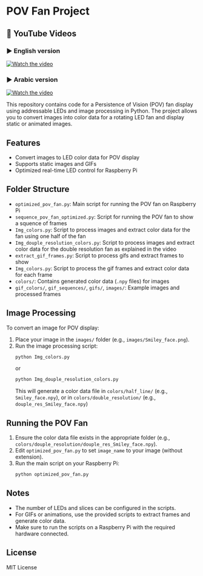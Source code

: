 # POV Fan Project

## 🔗 YouTube Videos

### ▶️ English version  
[![Watch the video](https://img.youtube.com/vi/GS9G-EpY_SY/hqdefault.jpg)](https://youtu.be/GS9G-EpY_SY?si=elMvtA2VpS_cLbiC)

### ▶️ Arabic version  
[![Watch the video](https://img.youtube.com/vi/qHcmiEZY0y4/hqdefault.jpg)](https://youtu.be/qHcmiEZY0y4?si=-6HQ0VZoEA3KTZWj)

This repository contains code for a Persistence of Vision (POV) fan display using addressable LEDs and image processing in Python. The project allows you to convert images into color data for a rotating LED fan and display static or animated images.

## Features
- Convert images to LED color data for POV display
- Supports static images and GIFs
- Optimized real-time LED control for Raspberry Pi

## Folder Structure
- `optimized_pov_fan.py`: Main script for running the POV fan on Raspberry Pi
- `sequence_pov_fan_optimized.py`: Script for running the POV fan to show a squence of frames
- `Img_colors.py`: Script to process images and extract color data for the fan using one half of the fan
- `Img_douple_resolution_colors.py`: Script to process images and extract color data for the double resolution fan as explained in the video
- `extract_gif_frames.py`: Script to process gifs and extract frames to show
- `Img_colors.py`: Script to process the gif frames and extract color data for each frame
- `colors/`: Contains generated color data (`.npy` files) for images
- `gif_colors/`, `gif_sequences/`, `gifs/`, `images/`: Example images and processed frames

## Image Processing
To convert an image for POV display:
1. Place your image in the `images/` folder (e.g., `images/Smiley_face.png`).
2. Run the image processing script:
	```bash
	python Img_colors.py
	```
    or
	```bash
	python Img_douple_resolution_colors.py
	```
	This will generate a color data file in `colors/half_line/` (e.g., `Smiley_face.npy`), or in `colors/double_resolution/` (e.g., `douple_res_Smiley_face.npy`)

## Running the POV Fan
1. Ensure the color data file exists in the appropriate folder (e.g., `colors/douple_resolution/douple_res_Smiley_face.npy`).
2. Edit `optimized_pov_fan.py` to set `image_name` to your image (without extension).
3. Run the main script on your Raspberry Pi:
	```bash
	python optimized_pov_fan.py
	```

## Notes
- The number of LEDs and slices can be configured in the scripts.
- For GIFs or animations, use the provided scripts to extract frames and generate color data.
- Make sure to run the scripts on a Raspberry Pi with the required hardware connected.

## License
MIT License
